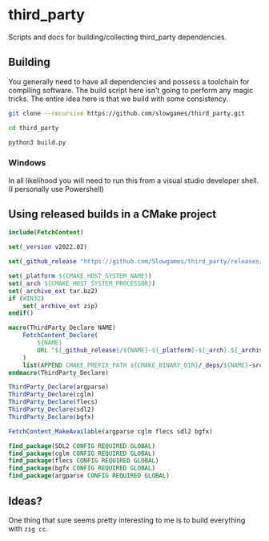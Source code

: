 # third_party

Scripts and docs for building/collecting third_party dependencies.

## Building

You generally need to have all dependencies and possess a toolchain for compiling software. The build script here
isn't going to perform any magic tricks. The entire idea here is that we build with some consistency.


```bash
git clone --recursive https://github.com/slowgames/third_party.git

cd third_party

python3 build.py
```

### Windows

In all likelihood you will need to run this from a visual studio developer shell. (I personally use Powershell)


## Using released builds in a CMake project

```cmake
include(FetchContent)

set(_version v2022.02)

set(_github_release "https://github.com/Slowgames/third_party/releases/download/${_version}")

set(_platform ${CMAKE_HOST_SYSTEM_NAME})
set(_arch ${CMAKE_HOST_SYSTEM_PROCESSOR})
set(_archive_ext tar.bz2)
if (WIN32)
    set(_archive_ext zip)
endif()

macro(ThirdParty_Declare NAME)
    FetchContent_Declare(
        ${NAME}
        URL "${_github_release}/${NAME}-${_platform}-${_arch}.${_archive_ext}"
    )
    list(APPEND CMAKE_PREFIX_PATH ${CMAKE_BINARY_DIR}/_deps/${NAME}-src)
endmacro(ThirdParty_Declare)

ThirdParty_Declare(argparse)
ThirdParty_Declare(cglm)
ThirdParty_Declare(flecs)
ThirdParty_Declare(sdl2)
ThirdParty_Declare(bgfx)

FetchContent_MakeAvailable(argparse cglm flecs sdl2 bgfx)

find_package(SDL2 CONFIG REQUIRED GLOBAL)
find_package(cglm CONFIG REQUIRED GLOBAL)
find_package(flecs CONFIG REQUIRED GLOBAL)
find_package(bgfx CONFIG REQUIRED GLOBAL)
find_package(argparse CONFIG REQUIRED GLOBAL)
```

## Ideas?

One thing that sure seems pretty interesting to me is to build everything with `zig cc`.
